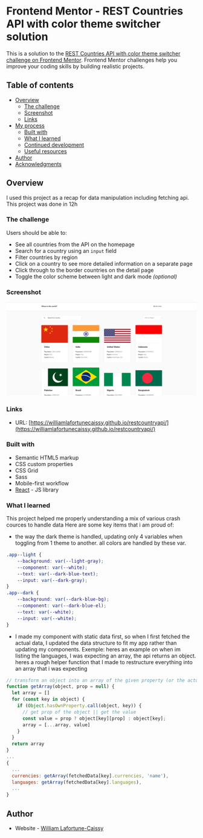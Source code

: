 # Frontend Mentor - REST Countries API with color theme switcher solution

This is a solution to the [REST Countries API with color theme switcher challenge on Frontend Mentor](https://www.frontendmentor.io/challenges/rest-countries-api-with-color-theme-switcher-5cacc469fec04111f7b848ca). Frontend Mentor challenges help you improve your coding skills by building realistic projects.

## Table of contents

- [Overview](#overview)
  - [The challenge](#the-challenge)
  - [Screenshot](#screenshot)
  - [Links](#links)
- [My process](#my-process)
  - [Built with](#built-with)
  - [What I learned](#what-i-learned)
  - [Continued development](#continued-development)
  - [Useful resources](#useful-resources)
- [Author](#author)
- [Acknowledgments](#acknowledgments)

## Overview
I used this project as a recap for data manipulation including fetching api. This project was done in 12h

### The challenge

Users should be able to:

- See all countries from the API on the homepage
- Search for a country using an `input` field
- Filter countries by region
- Click on a country to see more detailed information on a separate page
- Click through to the border countries on the detail page
- Toggle the color scheme between light and dark mode *(optional)*

### Screenshot

![](./screenshot.png)

### Links

- URL: [https://williamlafortunecaissy.github.io/restcountryapi/](https://williamlafortunecaissy.github.io/restcountryapi/)

### Built with

- Semantic HTML5 markup
- CSS custom properties
- CSS Grid
- Sass
- Mobile-first workflow
- [React](https://reactjs.org/) - JS library

### What I learned

This project helped me properly understanding a mix of various crash cources to handle data
Here are some key items that i am proud of:

- the way the dark theme is handled, updating only 4 variables when toggling from 1 theme to another. all colors are handled by these var.
```css
.app--light {
    --background: var(--light-gray);
    --component: var(--white);
    --text: var(--dark-blue-text);
    --input: var(--dark-gray);
}
.app--dark {
    --background: var(--dark-blue-bg);
    --component: var(--dark-blue-el);
    --text: var(--white);
    --input: var(--white);
}
```

- I made my component with static data first, so when I first fetched the actual data, I updated the data structure to fit my app rather than updating my components.
Exemple: heres an example on when im listing the languages, I was expecting an array, the api returns an object. heres a rough helper function that I made to restructure everything into an array that i was expecting
```js
// transform an object into an array of the given property (or the actual value)
function getArray(object, prop = null) {
  let array = []
  for (const key in object) {
    if (Object.hasOwnProperty.call(object, key)) {
      // get prop of the object || get the value
      const value = prop ? object[key][prop] : object[key];
      array = [...array, value]
    }
  }
  return array
}
...
{
  ...
  currencies: getArray(fetchedData[key].currencies, 'name'),
  languages: getArray(fetchedData[key].languages),
  ...
}
```

## Author

- Website - [William Lafortune-Caissy](https://williamlafortunecaissy.github.io/)

